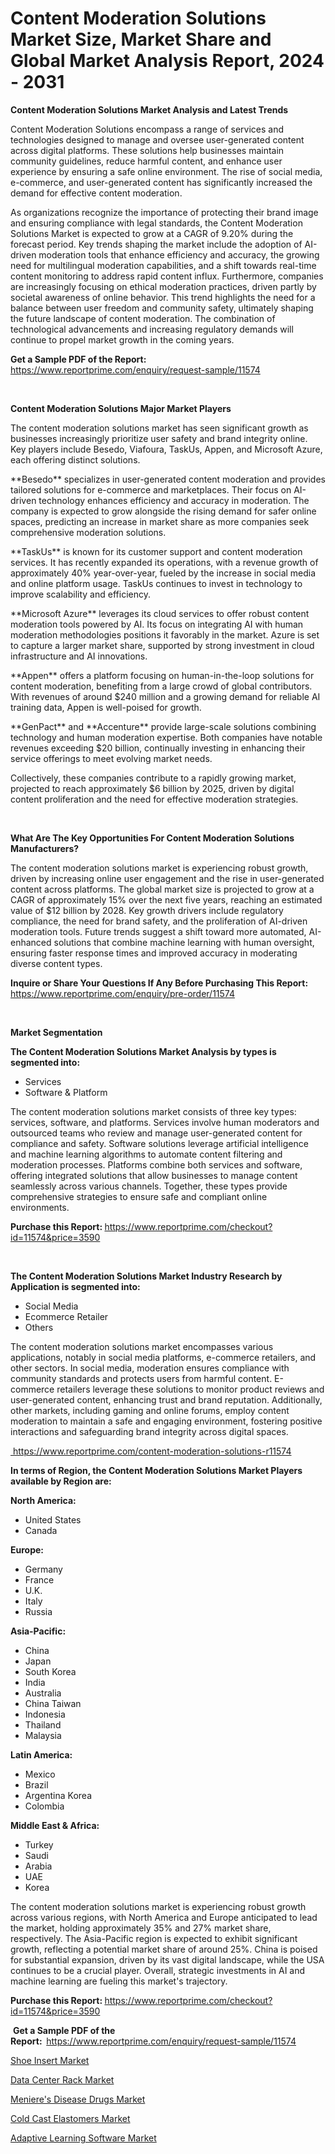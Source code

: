 <p><h1>Content Moderation Solutions Market Size, Market Share and Global Market Analysis Report, 2024 - 2031</h1></p><p><strong>Content Moderation Solutions Market Analysis and Latest Trends</strong></p>
<p><p>Content Moderation Solutions encompass a range of services and technologies designed to manage and oversee user-generated content across digital platforms. These solutions help businesses maintain community guidelines, reduce harmful content, and enhance user experience by ensuring a safe online environment. The rise of social media, e-commerce, and user-generated content has significantly increased the demand for effective content moderation.</p><p>As organizations recognize the importance of protecting their brand image and ensuring compliance with legal standards, the Content Moderation Solutions Market is expected to grow at a CAGR of 9.20% during the forecast period. Key trends shaping the market include the adoption of AI-driven moderation tools that enhance efficiency and accuracy, the growing need for multilingual moderation capabilities, and a shift towards real-time content monitoring to address rapid content influx. Furthermore, companies are increasingly focusing on ethical moderation practices, driven partly by societal awareness of online behavior. This trend highlights the need for a balance between user freedom and community safety, ultimately shaping the future landscape of content moderation. The combination of technological advancements and increasing regulatory demands will continue to propel market growth in the coming years.</p></p>
<p><strong>Get a Sample PDF of the Report:&nbsp;</strong> <a href="https://www.reportprime.com/enquiry/request-sample/11574?utm_campaign=16&utm_medium=2&utm_source=Github&utm_content=ia&utm_term=16112024&utm_id=content-moderation-solutions">https://www.reportprime.com/enquiry/request-sample/11574</a></p>
<p>&nbsp;</p>
<p><strong>Content Moderation Solutions Major Market Players</strong></p>
<p><p>The content moderation solutions market has seen significant growth as businesses increasingly prioritize user safety and brand integrity online. Key players include Besedo, Viafoura, TaskUs, Appen, and Microsoft Azure, each offering distinct solutions.</p><p>**Besedo** specializes in user-generated content moderation and provides tailored solutions for e-commerce and marketplaces. Their focus on AI-driven technology enhances efficiency and accuracy in moderation. The company is expected to grow alongside the rising demand for safer online spaces, predicting an increase in market share as more companies seek comprehensive moderation solutions.</p><p>**TaskUs** is known for its customer support and content moderation services. It has recently expanded its operations, with a revenue growth of approximately 40% year-over-year, fueled by the increase in social media and online platform usage. TaskUs continues to invest in technology to improve scalability and efficiency.</p><p>**Microsoft Azure** leverages its cloud services to offer robust content moderation tools powered by AI. Its focus on integrating AI with human moderation methodologies positions it favorably in the market. Azure is set to capture a larger market share, supported by strong investment in cloud infrastructure and AI innovations.</p><p>**Appen** offers a platform focusing on human-in-the-loop solutions for content moderation, benefiting from a large crowd of global contributors. With revenues of around $240 million and a growing demand for reliable AI training data, Appen is well-poised for growth.</p><p>**GenPact** and **Accenture** provide large-scale solutions combining technology and human moderation expertise. Both companies have notable revenues exceeding $20 billion, continually investing in enhancing their service offerings to meet evolving market needs.</p><p>Collectively, these companies contribute to a rapidly growing market, projected to reach approximately $6 billion by 2025, driven by digital content proliferation and the need for effective moderation strategies.</p></p>
<p>&nbsp;</p>
<p><strong>What Are The Key Opportunities For Content Moderation Solutions Manufacturers?</strong></p>
<p><p>The content moderation solutions market is experiencing robust growth, driven by increasing online user engagement and the rise in user-generated content across platforms. The global market size is projected to grow at a CAGR of approximately 15% over the next five years, reaching an estimated value of $12 billion by 2028. Key growth drivers include regulatory compliance, the need for brand safety, and the proliferation of AI-driven moderation tools. Future trends suggest a shift toward more automated, AI-enhanced solutions that combine machine learning with human oversight, ensuring faster response times and improved accuracy in moderating diverse content types.</p></p>
<p><strong>Inquire or Share Your Questions If Any Before Purchasing This Report:</strong> <a href="https://www.reportprime.com/enquiry/pre-order/11574?utm_campaign=16&utm_medium=2&utm_source=Github&utm_content=ia&utm_term=16112024&utm_id=content-moderation-solutions">https://www.reportprime.com/enquiry/pre-order/11574</a></p>
<p>&nbsp;</p>
<p><strong>Market Segmentation</strong></p>
<p><strong>The Content Moderation Solutions Market Analysis by types is segmented into:</strong></p>
<p><ul><li>Services</li><li>Software & Platform</li></ul></p>
<p><p>The content moderation solutions market consists of three key types: services, software, and platforms. Services involve human moderators and outsourced teams who review and manage user-generated content for compliance and safety. Software solutions leverage artificial intelligence and machine learning algorithms to automate content filtering and moderation processes. Platforms combine both services and software, offering integrated solutions that allow businesses to manage content seamlessly across various channels. Together, these types provide comprehensive strategies to ensure safe and compliant online environments.</p></p>
<p><strong>Purchase this Report:&nbsp;</strong><a href="https://www.reportprime.com/checkout?id=11574&price=3590&utm_campaign=16&utm_medium=2&utm_source=Github&utm_content=ia&utm_term=16112024&utm_id=content-moderation-solutions">https://www.reportprime.com/checkout?id=11574&price=3590</a></p>
<p>&nbsp;</p>
<p><strong>The Content Moderation Solutions Market Industry Research by Application is segmented into:</strong></p>
<p><ul><li>Social Media</li><li>Ecommerce Retailer</li><li>Others</li></ul></p>
<p><p>The content moderation solutions market encompasses various applications, notably in social media platforms, e-commerce retailers, and other sectors. In social media, moderation ensures compliance with community standards and protects users from harmful content. E-commerce retailers leverage these solutions to monitor product reviews and user-generated content, enhancing trust and brand reputation. Additionally, other markets, including gaming and online forums, employ content moderation to maintain a safe and engaging environment, fostering positive interactions and safeguarding brand integrity across digital spaces.</p></p>
<p><a href="https://www.reportprime.com/content-moderation-solutions-r11574?utm_campaign=16&utm_medium=2&utm_source=Github&utm_content=ia&utm_term=16112024&utm_id=content-moderation-solutions">&nbsp;https://www.reportprime.com/content-moderation-solutions-r11574</a></p>
<p><strong>In terms of Region, the Content Moderation Solutions Market Players available by Region are:</strong></p>
<p>
    <p> <strong> North America: </strong>
        <ul>
            <li>United States</li>
            <li>Canada</li>
        </ul>
        </p> 
    <p> <strong> Europe: </strong>
        <ul>
            <li>Germany</li>
            <li>France</li>
            <li>U.K.</li>
            <li>Italy</li>
            <li>Russia</li>
        </ul>
        </p> 
    <p> <strong> Asia-Pacific: </strong>
        <ul>
            <li>China</li>
            <li>Japan</li>
            <li>South Korea</li>
            <li>India</li>
            <li>Australia</li>
            <li>China Taiwan</li>
            <li>Indonesia</li>
            <li>Thailand</li>
            <li>Malaysia</li>
        </ul>
        </p> 
    <p> <strong> Latin America: </strong>
        <ul>
            <li>Mexico</li>
            <li>Brazil</li>
            <li>Argentina Korea</li>
            <li>Colombia</li>
        </ul>
        </p> 
    <p> <strong> Middle East & Africa: </strong>
        <ul>
            <li>Turkey</li>
            <li>Saudi</li>
            <li>Arabia</li>
            <li>UAE</li>
            <li>Korea</li>
        </ul>
    </p>
    </p>
<p><p>The content moderation solutions market is experiencing robust growth across various regions, with North America and Europe anticipated to lead the market, holding approximately 35% and 27% market share, respectively. The Asia-Pacific region is expected to exhibit significant growth, reflecting a potential market share of around 25%. China is poised for substantial expansion, driven by its vast digital landscape, while the USA continues to be a crucial player. Overall, strategic investments in AI and machine learning are fueling this market's trajectory.</p></p>
<p><strong>Purchase this Report: </strong><a href="https://www.reportprime.com/checkout?id=11574&price=3590&utm_campaign=16&utm_medium=2&utm_source=Github&utm_content=ia&utm_term=16112024&utm_id=content-moderation-solutions">https://www.reportprime.com/checkout?id=11574&price=3590</a></p>
<p>&nbsp;<strong>Get a Sample PDF of the Report:&nbsp;&nbsp;</strong><a href="https://www.reportprime.com/enquiry/request-sample/11574?utm_campaign=16&utm_medium=2&utm_source=Github&utm_content=ia&utm_term=16112024&utm_id=content-moderation-solutions">https://www.reportprime.com/enquiry/request-sample/11574</a></p>
<p><strong></strong></p>
<p><p><a href="https://www.linkedin.com/pulse/global-shoe-insert-market-size-trends-analysis-regional-outlook-vz9zc?utm_campaign=16&utm_medium=2&utm_source=Github&utm_content=ia&utm_term=16112024&utm_id=content-moderation-solutions">Shoe Insert Market</a></p><p><a href="https://github.com/YashRP12/Market-Research-Report-List-6/blob/main/data-center-rack-market.md?utm_campaign=16&utm_medium=2&utm_source=Github&utm_content=ia&utm_term=16112024&utm_id=content-moderation-solutions">Data Center Rack Market</a></p><p><a href="https://issuu.com/reportprime-2/docs/menieres-disease-drugs-market-size-_f44234ea34e306?utm_campaign=16&utm_medium=2&utm_source=Github&utm_content=ia&utm_term=16112024&utm_id=content-moderation-solutions">Meniere's Disease Drugs Market</a></p><p><a href="https://www.linkedin.com/pulse/cold-cast-elastomers-market-consolidation-impact-structure-1cnee?utm_campaign=16&utm_medium=2&utm_source=Github&utm_content=ia&utm_term=16112024&utm_id=content-moderation-solutions">Cold Cast Elastomers Market</a></p><p><a href="https://github.com/JosephineMcguire65/Market-Research-Report-List-1/blob/main/adaptive-learning-software-market.md?utm_campaign=16&utm_medium=2&utm_source=Github&utm_content=ia&utm_term=16112024&utm_id=content-moderation-solutions">Adaptive Learning Software Market</a></p></p>